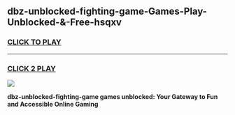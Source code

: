 
## dbz-unblocked-fighting-game-Games-Play-Unblocked-&-Free-hsqxv
<h3>
<a href="https://premium76.site?title=dbz-unblocked-fighting-game&ref=24A">CLICK TO PLAY</a></h3>
<hr>

<h3>
<a href="https://premium76.site?title=dbz-unblocked-fighting-game&ref=24A">CLICK 2 PLAY</a>
  
</h3>

<a href="https://premium76.site?title=dbz-unblocked-fighting-game&ref=24A"><img src="https://clearcache.store/games.png"></a>


**dbz-unblocked-fighting-game games unblocked: Your Gateway to Fun and Accessible Online Gaming**
